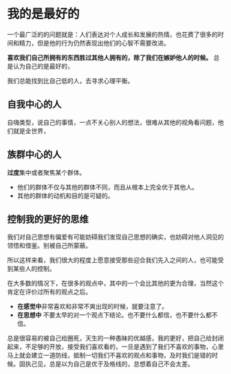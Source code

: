 # 我的是最好的

一个最广泛的的问题就是：人们表达对个人成长和发展的热情，也花费了很多的时间和精力，但是他的行为仍然表现出他们的心智不需要改进。

**喜欢我们自己所拥有的东西胜过其他人拥有的，除了我们在嫉妒他人的时候。** 总是认为自己的是最好的，

我们总能找到比自己低的人，去寻求心理平衡。

## 自我中心的人

自嗨类型，说自己的事情，一点不关心别人的想法，很难从其他的视角看问题，他们就是全世界，

## 族群中心的人

**过度**集中或者聚焦某个群体。

- 他们的群体不仅与其他的群体不同，而且从根本上完全优于其他人。
- 其他的群体的动机和目的是可疑的。

## 控制我的更好的思维

我们对自己思想有偏爱有可能妨碍我们发现自己思想的确实，也妨碍对他人洞见的领悟和借鉴。别被自己所蒙蔽。

所以这样来看，我们很大的程度上愿意接受那些迎合我们先入之间的人，也可能受到某些人的控制。

在大多数的情况下，在很多的观点中，其中的一个会比其他的更为合理，当然这个肯定在评价过所有的观点之后。

- **在感觉中**非常喜欢和非常不爽出现的时候，就要注意了。
- **在思想中** 不要太早的对一个观点下结论。也不要什么都信，也不要什么都不信。





总是很容易的被自己给圈死，天生的一种愚昧的优越感，我的更好，把自己给封闭起来，不足够的开放，接受我们喜欢看的，一旦是遇到了我们不喜欢的事物，心里马上就会建立一道防线，抵制一切我们不喜欢的观点和事物，及时我们是错的时候。固执己见，总是以为自己是优于及格线的，总想着自己不会太差。




